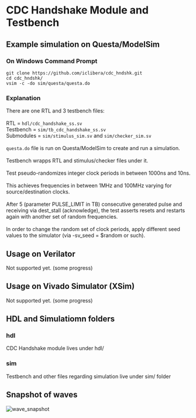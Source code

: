 # CDC Handshake Module and Testbench
## Example simulation on Questa/ModelSim
### On Windows Command Prompt
```
git clone https://github.com/iclibera/cdc_hndshk.git
cd cdc_hndshk/
vsim -c -do sim/questa/questa.do
```
### Explanation
There are one RTL and 3 testbench files: \
\
RTL = `hdl/cdc_handshake_ss.sv` \
Testbench = `sim/tb_cdc_handshake_ss.sv` \
Submodules = `sim/stimulus_sim.sv` and `sim/checker_sim.sv` \
\
`questa.do` file is run on Questa/ModelSim to create and run a simulation. \
\
Testbench wrapps RTL and stimulus/checker files under it. \
\
Test pseudo-randomizes integer clock periods in between 1000ns and 10ns. \
\
This achieves frequencies in between 1MHz and 100MHz varying for source/destination clocks. \
\
After 5 (parameter PULSE_LIMIT in TB) consecutive generated pulse and receiving via dest_stall (acknowledge), the test asserts resets and restarts again with another set of random frequencies. \
\
In order to change the random set of clock periods, apply different seed values to the simulator (via -sv_seed = $random or such).
## Usage on Verilator
Not supported yet. (some progress)
## Usage on Vivado Simulator (XSim)
Not supported yet. (some progress)
## HDL and Simulatiomn folders
### hdl
CDC Handshake module lives under hdl/
### sim
Testbench and other files regarding simulation live under sim/ folder
## Snapshot of waves
![wave_snapshot](https://github.com/user-attachments/assets/cd69bb2f-38cd-4d33-9fa3-8e6f2914cc9b)

